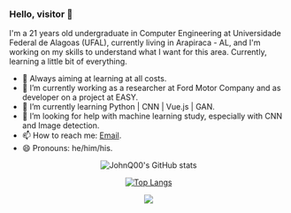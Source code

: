 ### Hello, visitor 👋

I'm a 21 years old undergraduate in Computer Engineering at Universidade Federal de Alagoas (UFAL), currently living in Arapiraca - AL, and I'm working on my skills to understand what I want for this area.
Currently, learning a little bit of everything.

- 💫 Always aiming at learning at all costs.
- 🔭 I’m currently working as a researcher at Ford Motor Company and as developer on a project at EASY.
- 🌱 I’m currently learning Python | CNN | Vue.js | GAN. 
- 🤔 I’m looking for help with machine learning study, especially with CNN and Image detection.
- 📫 How to reach me: [Email](jddcp@ic.ufal.br).
- 😄 Pronouns: he/him/his.

<div align="center">
 
![JohnQ00's GitHub stats](https://github-readme-stats.vercel.app/api?username=JohnQ00&show_icons=true&theme=tokyonight)

[![Top Langs](https://github-readme-stats.vercel.app/api/top-langs/?username=JohnQ00&layout=compact&langs_count=10&theme=tokyonight)](https://github.com/anuraghazra/github-readme-stats)
 
![](https://komarev.com/ghpvc/?username=mffdsp&color=ff69b4)
 
</div>
